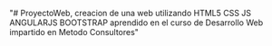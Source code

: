"# ProyectoWeb, creacion de una web utilizando HTML5 CSS JS ANGULARJS BOOTSTRAP aprendido en el curso de Desarrollo Web impartido en Metodo Consultores" 
